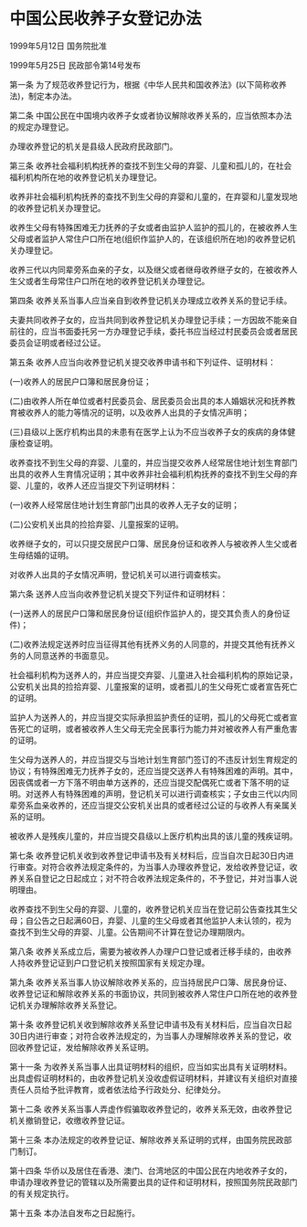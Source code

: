 # 中国公民收养子女登记办法

1999年5月12日 国务院批准　

1999年5月25日 民政部令第14号发布　

<!-- INFO END -->

第一条 为了规范收养登记行为，根据《中华人民共和国收养法》(以下简称收养法)，制定本办法。

第二条 中国公民在中国境内收养子女或者协议解除收养关系的，应当依照本办法的规定办理登记。

办理收养登记的机关是县级人民政府民政部门。

第三条 收养社会福利机构抚养的查找不到生父母的弃婴、儿童和孤儿的，在社会福利机构所在地的收养登记机关办理登记。

收养非社会福利机构抚养的查找不到生父母的弃婴和儿童的，在弃婴和儿童发现地的收养登记机关办理登记。

收养生父母有特殊困难无力抚养的子女或者由监护人监护的孤儿的，在被收养人生父母或者监护人常住户口所在地(组织作监护人的，在该组织所在地)的收养登记机关办理登记。

收养三代以内同辈旁系血亲的子女，以及继父或者继母收养继子女的，在被收养人生父或者生母常住户口所在地的收养登记机关办理登记。

第四条 收养关系当事人应当亲自到收养登记机关办理成立收养关系的登记手续。

夫妻共同收养子女的，应当共同到收养登记机关办理登记手续；一方因故不能亲自前往的，应当书面委托另一方办理登记手续，委托书应当经过村民委员会或者居民委员会证明或者经过公证。

第五条 收养人应当向收养登记机关提交收养申请书和下列证件、证明材料：

(一)收养人的居民户口簿和居民身份证；

(二)由收养人所在单位或者村民委员会、居民委员会出具的本人婚姻状况和抚养教育被收养人的能力等情况的证明，以及收养人出具的子女情况声明；

(三)县级以上医疗机构出具的未患有在医学上认为不应当收养子女的疾病的身体健康检查证明。

收养查找不到生父母的弃婴、儿童的，并应当提交收养人经常居住地计划生育部门出具的收养人生育情况证明；其中收养非社会福利机构抚养的查找不到生父母的弃婴、儿童的，收养人还应当提交下列证明材料：

(一)收养人经常居住地计划生育部门出具的收养人无子女的证明；

(二)公安机关出具的捡拾弃婴、儿童报案的证明。

收养继子女的，可以只提交居民户口簿、居民身份证和收养人与被收养人生父或者生母结婚的证明。

对收养人出具的子女情况声明，登记机关可以进行调查核实。

第六条 送养人应当向收养登记机关提交下列证件和证明材料：

(一)送养人的居民户口簿和居民身份证(组织作监护人的，提交其负责人的身份证件)；

(二)收养法规定送养时应当征得其他有抚养义务的人同意的，并提交其他有抚养义务的人同意送养的书面意见。

社会福利机构为送养人的，并应当提交弃婴、儿童进入社会福利机构的原始记录，公安机关出具的捡拾弃婴、儿童报案的证明，或者孤儿的生父母死亡或者宣告死亡的证明。

监护人为送养人的，并应当提交实际承担监护责任的证明，孤儿的父母死亡或者宣告死亡的证明，或者被收养人生父母无完全民事行为能力并对被收养人有严重危害的证明。

生父母为送养人的，并应当提交与当地计划生育部门签订的不违反计划生育规定的协议；有特殊困难无力抚养子女的，还应当提交送养人有特殊困难的声明。其中，因丧偶或者一方下落不明由单方送养的，还应当提交配偶死亡或者下落不明的证明。对送养人有特殊困难的声明，登记机关可以进行调查核实；子女由三代以内同辈旁系血亲收养的，还应当提交公安机关出具的或者经过公证的与收养人有亲属关系的证明。

被收养人是残疾儿童的，并应当提交县级以上医疗机构出具的该儿童的残疾证明。

第七条 收养登记机关收到收养登记申请书及有关材料后，应当自次日起30日内进行审查。对符合收养法规定条件的，为当事人办理收养登记，发给收养登记证，收养关系自登记之日起成立；对不符合收养法规定条件的，不予登记，并对当事人说明理由。

收养查找不到生父母的弃婴、儿童的，收养登记机关应当在登记前公告查找其生父母；自公告之日起满60日，弃婴、儿童的生父母或者其他监护人未认领的，视为查找不到生父母的弃婴、儿童。公告期间不计算在登记办理期限内。

第八条 收养关系成立后，需要为被收养人办理户口登记或者迁移手续的，由收养人持收养登记证到户口登记机关按照国家有关规定办理。

第九条 收养关系当事人协议解除收养关系的，应当持居民户口簿、居民身份证、收养登记证和解除收养关系的书面协议，共同到被收养人常住户口所在地的收养登记机关办理解除收养关系登记。

第十条 收养登记机关收到解除收养关系登记申请书及有关材料后，应当自次日起30日内进行审查；对符合收养法规定的，为当事人办理解除收养关系的登记，收回收养登记证，发给解除收养关系证明。

第十一条 为收养关系当事人出具证明材料的组织，应当如实出具有关证明材料。出具虚假证明材料的，由收养登记机关没收虚假证明材料，并建议有关组织对直接责任人员给予批评教育，或者依法给予行政处分、纪律处分。

第十二条 收养关系当事人弄虚作假骗取收养登记的，收养关系无效，由收养登记机关撤销登记，收缴收养登记证。

第十三条 本办法规定的收养登记证、解除收养关系证明的式样，由国务院民政部门制订。

第十四条 华侨以及居住在香港、澳门、台湾地区的中国公民在内地收养子女的，申请办理收养登记的管辖以及所需要出具的证件和证明材料，按照国务院民政部门的有关规定执行。

第十五条 本办法自发布之日起施行。